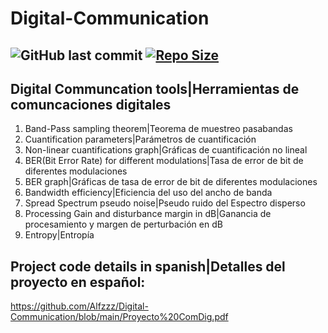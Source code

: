 # Digital-Communication

![GitHub last commit](https://img.shields.io/github/last-commit/Alfzzz/Digital-Communication) [![Repo Size](https://img.shields.io/github/repo-size/Alfzzz/Digital-Communication.svg)](https://github.com/Alfzzz/Digital-Communication/README.md)
-----------------

## Digital Communcation tools|Herramientas de comuncaciones digitales
1. Band-Pass sampling theorem|Teorema de muestreo pasabandas
2. Cuantification parameters|Parámetros de cuantificación
3. Non-linear cuantifications graph|Gráficas de cuantificación no lineal
4. BER(Bit Error Rate) for different modulations|Tasa de error de bit de diferentes modulaciones
5. BER graph|Gráficas de tasa de error de bit de diferentes modulaciones
6. Bandwidth efficiency|Eficiencia del uso del ancho de banda
7. Spread Spectrum pseudo noise|Pseudo ruido del Espectro disperso
8. Processing Gain and disturbance margin in dB|Ganancia de procesamiento y margen de perturbación en dB
9. Entropy|Entropía


## Project code details in spanish|Detalles del proyecto en español:
https://github.com/Alfzzz/Digital-Communication/blob/main/Proyecto%20ComDig.pdf

